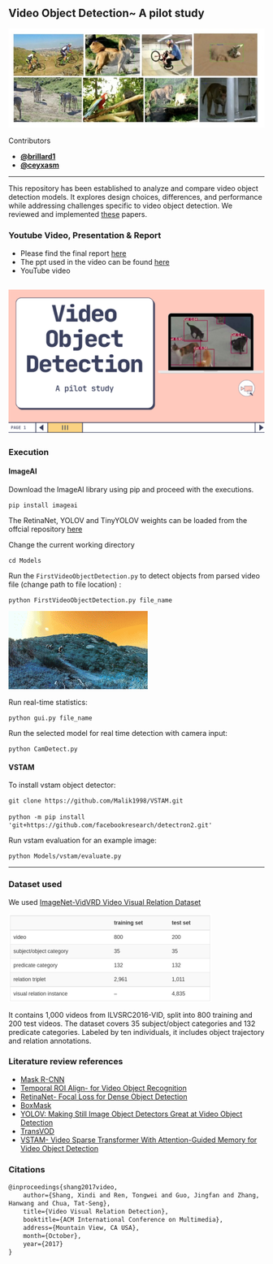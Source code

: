 ## Video Object Detection~ A pilot study
![collage](./assets/collage.jpg)

Contributors
* <strong>[@brillard1](https://github.com/brillard1)</strong>
* <strong>[@ceyxasm](https://github.com/ceyxasm)</strong>
---
This repository has been established to analyze and compare video object detection models. It explores design choices, differences, and performance while addressing challenges specific to video object detection. We reviewed and implemented [these](./papers/) papers.

### Youtube Video, Presentation & Report
* Please find the final report [here](./B20CS002_B20CS003_VOD_PS.pdf)
* The ppt used in the video can be found [here](./presentation.pdf)
* YouTube video

[![FILL](./assets/image.png)]() 
---

### Execution

#### ImageAI

Download the ImageAI library using pip and proceed with the executions.
```
pip install imageai
```

The RetinaNet, YOLOV and TinyYOLOV weights can be loaded from the offcial repository [here](https://github.com/OlafenwaMoses/ImageAI/blob/master/imageai/Detection/VIDEO.md)

Change the current working directory
```
cd Models
```
Run the `FirstVideoObjectDetection.py` to detect objects from parsed video file (change path to file location) :
```
python FirstVideoObjectDetection.py file_name
```
![gif](./assets/Detected_GIF.gif)

Run real-time statistics:
```
python gui.py file_name
```

Run the selected model for real time detection with camera input:
```
python CamDetect.py
```

#### VSTAM

To install vstam object detector:
```
git clone https://github.com/Malik1998/VSTAM.git

python -m pip install 'git+https://github.com/facebookresearch/detectron2.git'
```
Run vstam evaluation for an example image:
```
python Models/vstam/evaluate.py
```

---
### Dataset used

We used [ImageNet-VidVRD Video Visual Relation Dataset](https://xdshang.github.io/docs/imagenet-vidvrd.html)

![dataset](./assets/image2.png)

It contains 1,000 videos from ILVSRC2016-VID, split into 800 training and 200 test videos. The dataset covers 35 subject/object categories and 132 predicate categories. Labeled by ten individuals, it includes object trajectory and relation annotations.

### Literature review references
* [Mask R-CNN ](https://arxiv.org/pdf/1703.06870.pdf)
* [Temporal ROI Align- for Video Object Recognition](https://arxiv.org/pdf/2109.03495v2.pdf)
* [RetinaNet- Focal Loss for Dense Object Detection](https://arxiv.org/pdf/1708.02002.pdf)
* [BoxMask](https://arxiv.org/pdf/2210.06008v1.pdf) 
* [YOLOV: Making Still Image Object Detectors Great at Video Object Detection](https://arxiv.org/pdf/2208.09686v2.pdf)
* [TransVOD](https://ieeexplore.ieee.org/stamp/stamp.jsp?tp=&arnumber=9960850&tag=1)
* [VSTAM- Video Sparse Transformer With Attention-Guided Memory for Video Object Detection](https://ieeexplore.ieee.org/stamp/stamp.jsp?tp=&arnumber=9798833)

### Citations
```
@inproceedings{shang2017video,
    author={Shang, Xindi and Ren, Tongwei and Guo, Jingfan and Zhang, Hanwang and Chua, Tat-Seng},
    title={Video Visual Relation Detection},
    booktitle={ACM International Conference on Multimedia},
    address={Mountain View, CA USA},
    month={October},
    year={2017}
}
```
